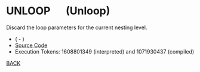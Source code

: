 # UNLOOP &emsp; (Unloop)
Discard the loop parameters for the current nesting level.
* ( - )
* [Source Code](../words/core/Unloop.cs)
* Execution Tokens: 1608801349 (interpreted) and 1071930437 (compiled)


[BACK](builtins.md#Unloop)
